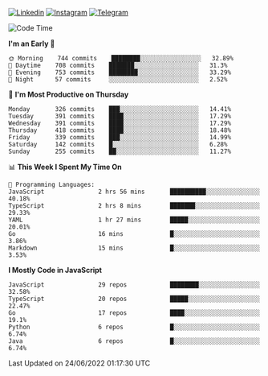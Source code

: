 [![Linkedin](https://img.shields.io/badge/-Archie-blue?style=flat-square&labelColor=gray&logo=Linkedin&logoColor=white&link=https://www.linkedin.com/in/archisdi)](https://www.linkedin.com/in/archisdi)
[![Instagram](https://img.shields.io/badge/-@archisdi-orange?style=flat-square&labelColor=gray&logo=Instagram&logoColor=white&link=https://www.instagram.com/archisdi)](https://www.instagram.com/archisdi)
[![Telegram](https://img.shields.io/badge/-aai-informational?style=flat-square&labelColor=gray&logo=telegram&logoColor=white&link=https://t.me/archisdi)](https://t.me/archisdi)

<!--START_SECTION:waka-->
![Code Time](http://img.shields.io/badge/Code%20Time-0%20secs-blue)

**I'm an Early 🐤** 

```text
🌞 Morning    744 commits    ████████░░░░░░░░░░░░░░░░░   32.89% 
🌆 Daytime    708 commits    ███████░░░░░░░░░░░░░░░░░░   31.3% 
🌃 Evening    753 commits    ████████░░░░░░░░░░░░░░░░░   33.29% 
🌙 Night      57 commits     ░░░░░░░░░░░░░░░░░░░░░░░░░   2.52%

```
📅 **I'm Most Productive on Thursday** 

```text
Monday       326 commits    ███░░░░░░░░░░░░░░░░░░░░░░   14.41% 
Tuesday      391 commits    ████░░░░░░░░░░░░░░░░░░░░░   17.29% 
Wednesday    391 commits    ████░░░░░░░░░░░░░░░░░░░░░   17.29% 
Thursday     418 commits    ████░░░░░░░░░░░░░░░░░░░░░   18.48% 
Friday       339 commits    ███░░░░░░░░░░░░░░░░░░░░░░   14.99% 
Saturday     142 commits    █░░░░░░░░░░░░░░░░░░░░░░░░   6.28% 
Sunday       255 commits    ██░░░░░░░░░░░░░░░░░░░░░░░   11.27%

```


📊 **This Week I Spent My Time On** 

```text
💬 Programming Languages: 
JavaScript               2 hrs 56 mins       ██████████░░░░░░░░░░░░░░░   40.18% 
TypeScript               2 hrs 8 mins        ███████░░░░░░░░░░░░░░░░░░   29.33% 
YAML                     1 hr 27 mins        █████░░░░░░░░░░░░░░░░░░░░   20.01% 
Go                       16 mins             █░░░░░░░░░░░░░░░░░░░░░░░░   3.86% 
Markdown                 15 mins             █░░░░░░░░░░░░░░░░░░░░░░░░   3.53%

```

**I Mostly Code in JavaScript** 

```text
JavaScript               29 repos            ████████░░░░░░░░░░░░░░░░░   32.58% 
TypeScript               20 repos            █████░░░░░░░░░░░░░░░░░░░░   22.47% 
Go                       17 repos            ████░░░░░░░░░░░░░░░░░░░░░   19.1% 
Python                   6 repos             █░░░░░░░░░░░░░░░░░░░░░░░░   6.74% 
Java                     6 repos             █░░░░░░░░░░░░░░░░░░░░░░░░   6.74%

```



 Last Updated on 24/06/2022 01:17:30 UTC
<!--END_SECTION:waka-->
